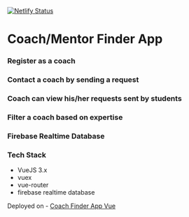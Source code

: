 [![Netlify Status](https://api.netlify.com/api/v1/badges/4f3a42e9-9a59-4c3e-8ce0-ffef7a3481b7/deploy-status)](https://app.netlify.com/sites/coach-finder-app-vue/deploys)

# Coach/Mentor Finder App

### Register as a coach
### Contact a coach by sending a request
### Coach can view his/her requests sent by students
### Filter a coach based on expertise
### Firebase Realtime Database

### Tech Stack
- VueJS 3.x
- vuex
- vue-router
- firebase realtime database

Deployed on - [Coach Finder App Vue](https://coach-finder-app-vue.netlify.app/)